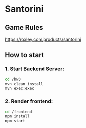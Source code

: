 # Santorini

## Game Rules
https://roxley.com/products/santorini

## How to start

### 1. Start Backend Server:
```bash
cd /hw3
mvn clean install
mvn exec:exec
```

### 2. Render frontend:
```bash
cd /frontend
npm install
npm start
```
